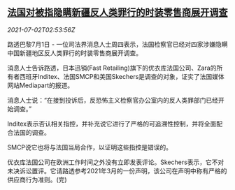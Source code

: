 <!--1625194863000-->
[法国对被指隐瞒新疆反人类罪行的时装零售商展开调查](https://cn.reuters.com/article/france-fashion-retailers-probe-0701-idCNKCS2E808X)
------

<div><i>2021-07-02T02:53:56Z</i></div><p>路透巴黎7月1日 - 一位司法界消息人士周四表示，法国检察官已经对四家涉嫌隐瞒中国新疆地区反人类罪行的时装零售商展开调查。</p><p>消息人士告诉路透，日本迅销(Fast Retailing)旗下的优衣库法国公司、Zara的所有者西班牙Inditex、法国SMCP和美国Skechers是调查的对象，证实了法国媒体网站Mediapart的报道。</p><p>消息人士说：“在接到投诉后，反恐怖主义检察官办公室内的反人类罪部门已经开始调查。”</p><p>Inditex表示否认相关指控，并补充说它进行了严格的可追溯性控制，并将全面配合法国的调查。</p><p>SMCP说它也将与法国当局合作，以证明这些指控是错误的。</p><p>优衣库法国公司在欧洲工作时间之外没有立即发表评论。Skechers表示，它不对未决诉讼置评。它请路透参考2021年3月的一份声明，该公司在声明中称有严格的供应商行为准则。(完)</p>
